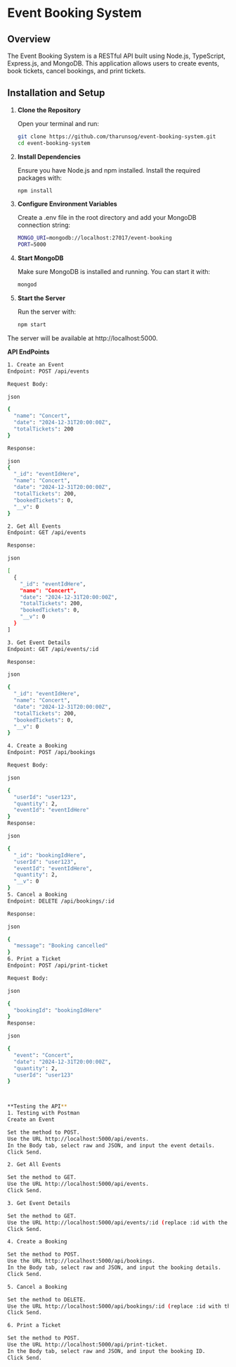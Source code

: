 # Event Booking System

## Overview

The Event Booking System is a RESTful API built using Node.js, TypeScript, Express.js, and MongoDB. This application allows users to create events, book tickets, cancel bookings, and print tickets.

## Installation and Setup

1. **Clone the Repository**

   Open your terminal and run:

   ```bash
   git clone https://github.com/tharunsog/event-booking-system.git
   cd event-booking-system 

2. **Install Dependencies**

   Ensure you have Node.js and npm installed. Install the required packages with:
   ```bash
   npm install


3. **Configure Environment Variables**

   Create a .env file in the root directory and add your MongoDB connection string:
   ```bash
   MONGO_URI=mongodb://localhost:27017/event-booking
   PORT=5000


4. **Start MongoDB**

   Make sure MongoDB is installed and running. You can start it with:
   ```bash
   mongod


5. **Start the Server**

   Run the server with:
   ```bash
   npm start

The server will be available at http://localhost:5000.

**API EndPoints**
```bash
1. Create an Event
Endpoint: POST /api/events

Request Body:

json

{
  "name": "Concert",
  "date": "2024-12-31T20:00:00Z",
  "totalTickets": 200
}

Response:

json
{
  "_id": "eventIdHere",
  "name": "Concert",
  "date": "2024-12-31T20:00:00Z",
  "totalTickets": 200,
  "bookedTickets": 0,
  "__v": 0
}

2. Get All Events
Endpoint: GET /api/events

Response:

json

[
  {
    "_id": "eventIdHere",
    "name": "Concert",
    "date": "2024-12-31T20:00:00Z",
    "totalTickets": 200,
    "bookedTickets": 0,
    "__v": 0
  }
]

3. Get Event Details
Endpoint: GET /api/events/:id

Response:

json

{
  "_id": "eventIdHere",
  "name": "Concert",
  "date": "2024-12-31T20:00:00Z",
  "totalTickets": 200,
  "bookedTickets": 0,
  "__v": 0
}

4. Create a Booking
Endpoint: POST /api/bookings

Request Body:

json

{
  "userId": "user123",
  "quantity": 2,
  "eventId": "eventIdHere"
}
Response:

json

{
  "_id": "bookingIdHere",
  "userId": "user123",
  "eventId": "eventIdHere",
  "quantity": 2,
  "__v": 0
}
5. Cancel a Booking
Endpoint: DELETE /api/bookings/:id

Response:

json

{
  "message": "Booking cancelled"
}
6. Print a Ticket
Endpoint: POST /api/print-ticket

Request Body:

json

{
  "bookingId": "bookingIdHere"
}
Response:

json

{
  "event": "Concert",
  "date": "2024-12-31T20:00:00Z",
  "quantity": 2,
  "userId": "user123"
}



**Testing the API**
1. Testing with Postman
Create an Event

Set the method to POST.
Use the URL http://localhost:5000/api/events.
In the Body tab, select raw and JSON, and input the event details.
Click Send.

2. Get All Events

Set the method to GET.
Use the URL http://localhost:5000/api/events.
Click Send.

3. Get Event Details

Set the method to GET.
Use the URL http://localhost:5000/api/events/:id (replace :id with the event ID).
Click Send.

4. Create a Booking

Set the method to POST.
Use the URL http://localhost:5000/api/bookings.
In the Body tab, select raw and JSON, and input the booking details.
Click Send.

5. Cancel a Booking

Set the method to DELETE.
Use the URL http://localhost:5000/api/bookings/:id (replace :id with the booking ID).
Click Send.

6. Print a Ticket

Set the method to POST.
Use the URL http://localhost:5000/api/print-ticket.
In the Body tab, select raw and JSON, and input the booking ID.
Click Send.
